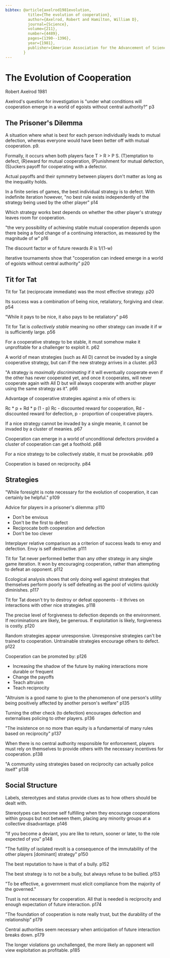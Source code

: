 ```yaml
---
bibtex: @article{axelrod1981evolution,
          title={The evolution of cooperation},
          author={Axelrod, Robert and Hamilton, William D},
          journal={Science},
          volume={211},
          number={4489},
          pages={1390--1396},
          year={1981},
          publisher={American Association for the Advancement of Science}
        }
---
```

# The Evolution of Cooperation

Robert Axelrod 1981

Axelrod's question for investigation is "under what conditions will cooperation emerge in a world of egoists without central authority?"
p3

## The Prisoner's Dilemma

A situation where what is best for each person individually leads to mutual defection, whereas everyone would have been better off with mutual cooperation. p9.

  Formally, it occurs when both players face T > R > P S.  (T)emptation to defect, (R)eward for mutual cooperation, (P)unishment for mutual defection, (S)uckers payoff for cooperating with a defector.

Actual payoffs and their symmetry between players don't matter as long as the inequality holds. 

In a finite series of games, the best individual strategy is to defect.  With indefinite iteration however, "no best rule exists independently of the strategy being used by the other player" p14  

Which strategy works best depends on whether the other player's strategy leaves room for cooperation.

"the very possibility of achieving stable mutual cooperation depends upon there being a food change of a continuing interaction, as measured by the magnitude of _w_" p16

The discount factor _w_ of future rewards _R_ is 1/(1-w)

Iterative tournaments show that "cooperation can indeed emerge in a world of egoists without central authority" p20

## Tit for Tat

Tit for Tat (reciprocate immediate) was the most effective strategy. p20 

Its success was a combination of being nice, retaliatory, forgiving and clear. p54

"While it pays to be nice, it also pays to be retaliatory" p46

Tit for Tat is _collectively stable_ meaning no other strategy can invade it if _w_ is sufficiently large. p56

For a cooperative strategy to be stable, it must somehow make it unprofitable for a challenger to exploit it. p62

A world of mean strategies (such as All D) cannot be invaded by a single cooperative strategy, but can if the new strategy arrives in a cluster. p63

"A strategy is _maximally discriminating_ if it will eventually cooperate even if the other has never cooperated yet, and once it cooperates, will never cooperate again with All D but will always cooperate with another player using the same strategy as it". p66

Advantage of cooperative strategies against a mix of others is:

  Rc * p + Rd * p (1 - p)  Rc - discounted reward for cooperation, Rd - discounted reward for defection, p - proportion of cooperative players.

If a nice strategy cannot be invaded by a single meanie, it cannot be invaded by a cluster of meanies. p67

Cooperation can emerge in a world of unconditional defectors provided a cluster of cooperation can get a foothold. p68

For a nice strategy to be collectively stable, it must be provokable. p69

Cooperation is based on reciprocity. p84

## Strategies

"While foresight is note necessary for the evolution of cooperation, it can certainly be helpful." p109

Advice for players in a prisoner's dilemma: p110

- Don't be envious
- Don't be the first to defect
- Reciprocate both cooperation and defection
- Don't be too clever

Interplayer relative comparison as a criterion of success leads to envy and defection. Envy is self destructive. p111

Tit for Tat never performed better than any other strategy in any single game iteration.  It won by encouraging cooperation, rather than attempting to defeat an opponent. p112

Ecological analysis shows that only doing well against strategies that themselves perform poorly is self defeating as the pool of victims quickly diminishes. p117

Tit for Tat doesn't try to destroy or defeat opponents - it thrives on interactions with other nice strategies. p118

The precise level of forgiveness to defection depends on the environment. If recriminations are likely, be generous.  If exploitation is likely, forgiveness is costly. p120

Random strategies appear unresponsive. Unresponsive strategies can't be trained to cooperation. Untrainable strategies encourage others to defect. p122

Cooperation can be promoted by: p126

- Increasing the shadow of the future by making interactions more durable or frequent
- Change the payoffs
- Teach altruism
- Teach reciprocity

"Altruism is a good name to give to the phenomenon of one person's utility being positively affected by another person's welfare" p135

Turning the other check (to defection) encourages defection and externalises policing to other players. p136

"The insistence on no more than equity is a fundamental of many rules based on reciprocity" p137

When there is no central authority responsible for enforcement, players must rely on themselves to provide others with the necessary incentives for cooperation. p138

"A community using strategies based on reciprocity can actually police itself" p138

## Social Structure

Labels, stereotypes and status provide clues as to how others should be dealt with.

Stereotypes can become self fulfilling when they encourage cooperations within groups but not between them, placing any minority groups at a collective disadvantage. p146

"If you become a deviant, you are like to return, sooner or later, to the role expected of you" p148

"The futility of isolated revolt is a consequence of the immutability of the other players [dominant] strategy" p150

The best reputation to have is that of a bully.  p152

The best strategy is to not be a bully, but always refuse to be bullied. p153

"To be effective, a government must elicit compliance from the majority of the governed." 

Trust is not necessary for cooperation. All that is needed is reciprocity and enough expectation of future interaction. p174

"The foundation of cooperation is note really trust, but the durability of the relationship" p179

Central authorities seem necessary when anticipation of future interaction breaks down. p179

The longer violations go unchallenged, the more likely an opponent will view exploitation as profitable. p185